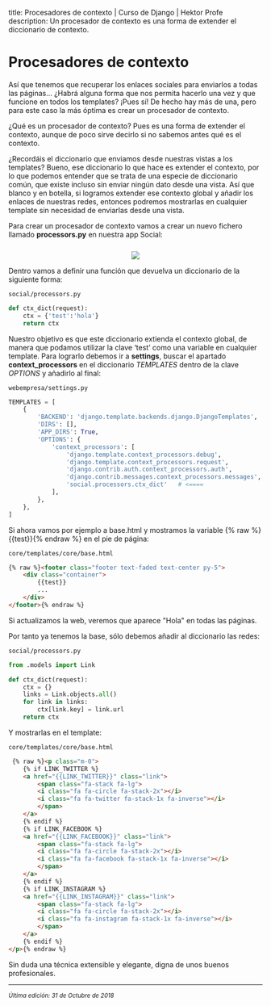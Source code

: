 title: Procesadores de contexto | Curso de Django | Hektor Profe
description: Un procesador de contexto es una forma de extender el diccionario de contexto.

# Procesadores de contexto

Así que tenemos que recuperar los enlaces sociales para enviarlos a todas las páginas… ¿Habrá alguna forma que nos permita hacerlo una vez y que funcione en todos los templates? ¡Pues sí! De hecho hay más de una, pero para este caso la más óptima es crear un procesador de contexto. 

¿Qué es un procesador de contexto? Pues es una forma de extender el contexto, aunque de poco sirve decirlo si no sabemos antes qué es el contexto.

¿Recordáis el diccionario que enviamos desde nuestras vistas a los templates? Bueno, ese diccionario lo que hace es extender el contexto, por lo que podemos entender que se trata de una especie de diccionario común, que existe incluso sin enviar ningún dato desde una vista. Así que blanco y en botella, si logramos extender ese contexto global y añadir los enlaces de nuestras redes, entonces podremos mostrarlas en cualquier template sin necesidad de enviarlas desde una vista.

Para crear un procesador de contexto vamos a crear un nuevo fichero llamado **processors.py** en nuestra app Social:

<div style="text-align:center;margin-top:25px"><img src="{{cdn}}/django/webempresa/46.png" style="max-width:275px"/></div>

Dentro vamos a definir una función que devuelva un diccionario de la siguiente forma:

`social/processors.py`
```python
def ctx_dict(request):
    ctx = {'test':'hola'}
    return ctx  
```

Nuestro objetivo es que este diccionario extienda el contexto global, de manera que podamos utilizar la clave ‘test’ como una variable en cualquier template. Para lograrlo debemos ir a **settings**, buscar el apartado **context_processors** en el diccionario *TEMPLATES* dentro de la clave *OPTIONS* y añadirlo al final:

`webempresa/settings.py`
```python
TEMPLATES = [
    {
        'BACKEND': 'django.template.backends.django.DjangoTemplates',
        'DIRS': [],
        'APP_DIRS': True,
        'OPTIONS': {
            'context_processors': [
                'django.template.context_processors.debug',
                'django.template.context_processors.request',
                'django.contrib.auth.context_processors.auth',
                'django.contrib.messages.context_processors.messages',
                'social.processors.ctx_dict'   # <====
            ],
        },
    },
]
```

Si ahora vamos por ejemplo a base.html y mostramos la variable {% raw %}{{test}}{% endraw %} en el pie de página:

`core/templates/core/base.html` 
```html
{% raw %}<footer class="footer text-faded text-center py-5">
    <div class="container">
        {{test}}
        ...
    </div>
</footer>{% endraw %}
```

Si actualizamos la web, veremos que aparece "Hola" en todas las páginas.

Por tanto ya tenemos la base, sólo debemos añadir al diccionario las redes:

`social/processors.py`
```python
from .models import Link

def ctx_dict(request):
    ctx = {}
    links = Link.objects.all()
    for link in links:
        ctx[link.key] = link.url
    return ctx
```

Y mostrarlas en el template:

`core/templates/core/base.html`
```html
 {% raw %}<p class="m-0">
    {% if LINK_TWITTER %}
    <a href="{{LINK_TWITTER}}" class="link">
        <span class="fa-stack fa-lg">
        <i class="fa fa-circle fa-stack-2x"></i>
        <i class="fa fa-twitter fa-stack-1x fa-inverse"></i>
        </span>
    </a>
    {% endif %}
    {% if LINK_FACEBOOK %}
    <a href="{{LINK_FACEBOOK}}" class="link">
        <span class="fa-stack fa-lg">
        <i class="fa fa-circle fa-stack-2x"></i>
        <i class="fa fa-facebook fa-stack-1x fa-inverse"></i>
        </span>
    </a>
    {% endif %}
    {% if LINK_INSTAGRAM %}
    <a href="{{LINK_INSTAGRAM}}" class="link">
        <span class="fa-stack fa-lg">
        <i class="fa fa-circle fa-stack-2x"></i>
        <i class="fa fa-instagram fa-stack-1x fa-inverse"></i>
        </span>
    </a>
    {% endif %}
</p>{% endraw %}
```

Sin duda una técnica extensible y elegante, digna de unos buenos profesionales.

___
<small class="edited"><i>Última edición: 31 de Octubre de 2018</i></small>